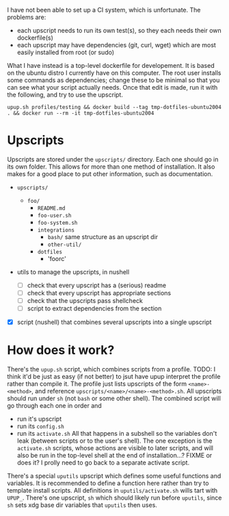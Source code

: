 I have not been able to set up a CI system, which is unfortunate.
The problems are:
- each upscript needs to run its own test(s), so they each needs their own dockerfile(s)
- each upscript may have dependencies (git, curl, wget) which are most easily installed from root (or sudo)

What I have instead is a top-level dockerfile for developement.
It is based on the ubuntu distro I currently have on this computer.
The root user installs some commands as dependencies; change these to be minimal so that you can see what your script actually needs.
Once that edit is made, run it with the following, and try to use the upscript.
```
upup.sh profiles/testing && docker build --tag tmp-dotfiles-ubuntu2004 . && docker run --rm -it tmp-dotfiles-ubuntu2004
```

# Upscripts

Upscripts are stored under the `upscripts/` directory.
Each one should go in its own folder.
This allows for more than one method of installation.
It also makes for a good place to put other information, such as documentation.

- `upscripts/`
  - `foo/`
    - `README.md`
    - `foo-user.sh`
    - `foo-system.sh`
    - `integrations`
      - `bash/` same structure as an upscript dir
      - `other-util/`
    - `dotfiles`
      - 'foorc'

- utils to manage the upscripts, in nushell
  - [ ] check that every upscript has a (serious) readme
  - [ ] check that every upscript has appropriate sections
  - [ ] check that the upscripts pass shellcheck
  - [ ] script to extract dependencies from the section
- [x] script (nushell) that combines several upscripts into a single upscript

# How does it work?

There's the `upup.sh` script, which combines scripts from a profile.
TODO: I think it'd be just as easy (if not better) to jsut have upup interpret the profile rather than compile it.
The profile just lists upscripts of the form `<name>-<method>`, and reference `upscripts/<name>/<name>-<method>.sh`.
All upscripts should run under `sh` (not `bash` or some other shell).
The combined script will go through each one in order and
- run it's upscript
- run its `config.sh`
- run its `activate.sh`
All that happens in a subshell so the variables don't leak (between scripts or to the user's shell).
The one exception is the `activate.sh` scripts, whose actions are visible to later scripts,
and will also be run in the top-level shell at the end of installation...? FIXME or does it? I prolly need to go back to a separate activate script.

There's a special `uputils` upscript which defines some useful functions and variables.
It is recommended to define a function here rather than try to template install scripts.
All definitions in `uputils/activate.sh` wills tart with `UPUP_`.
There's one upscript, `sh` which should likely run before `uputils`, since `sh` sets xdg base dir variables that `uputils` then uses.
